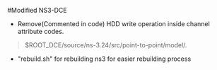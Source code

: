 #Modified NS3-DCE

- Remove(Commented in code) HDD write operation inside channel attribute codes.  
> $ROOT_DCE/source/ns-3.24/src/point-to-point/model/.  

- "rebuild.sh" for rebuilding ns3 for easier rebuilding process
